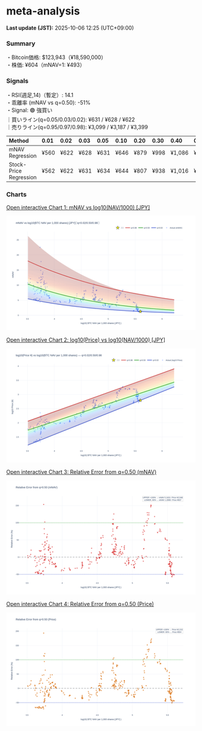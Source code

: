 # meta-analysis


<!--REPORT:START-->
**Last update (JST):** 2025-10-06 12:25 (UTC+09:00)

### Summary
・Bitcoin価格: $123,943（¥18,590,000）  
・株価: ¥604（mNAV=1: ¥493）

### Signals
・RSI(週足,14)（暫定）: 14.1  
・乖離率 (mNAV vs q=0.50): -51%  
・Signal: 🟣 強買い  
｜買いライン(q=0.05/0.03/0.02): ¥631 / ¥628 / ¥622  
｜売りライン(q=0.95/0.97/0.98): ¥3,099 / ¥3,187 / ¥3,399

| Method                 | 0.01   | 0.02   | 0.03   | 0.05   | 0.10   | 0.20   | 0.30   | 0.40   | 0.50   | 0.60   | 0.70   | 0.80   | 0.90   | 0.95   | 0.97   | 0.98   | 0.99   |
|:-----------------------|:-------|:-------|:-------|:-------|:-------|:-------|:-------|:-------|:-------|:-------|:-------|:-------|:-------|:-------|:-------|:-------|:-------|
| mNAV Regression        | ¥560   | ¥622   | ¥628   | ¥631   | ¥646   | ¥879   | ¥998   | ¥1,086 | ¥1,274 | ¥1,487 | ¥1,619 | ¥2,062 | ¥2,783 | ¥3,099 | ¥3,187 | ¥3,399 | ¥3,351 |
| Stock-Price Regression | ¥562   | ¥622   | ¥631   | ¥634   | ¥644   | ¥807   | ¥938   | ¥1,016 | ¥1,108 | ¥1,294 | ¥1,500 | ¥1,960 | ¥2,508 | ¥2,831 | ¥2,765 | ¥3,013 | ¥3,025 |

### Charts
[Open interactive Chart 1: mNAV vs log10(NAV/1000) [JPY]](https://tkzm240.github.io/meta-analysis/fig1.html)

![fig1](assets/fig1.png)

[Open interactive Chart 2: log10(Price) vs log10(NAV/1000) [JPY]](https://tkzm240.github.io/meta-analysis/fig2.html)

![fig2](assets/fig2.png)

[Open interactive Chart 3: Relative Error from q=0.50 (mNAV)](https://tkzm240.github.io/meta-analysis/fig3.html)

![fig3](assets/fig3.png)

[Open interactive Chart 4: Relative Error from q=0.50 (Price)](https://tkzm240.github.io/meta-analysis/fig4.html)

![fig4](assets/fig4.png)
<!--REPORT:END-->
